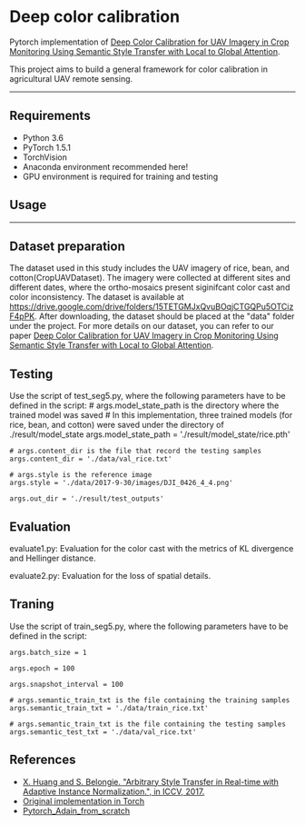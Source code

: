 # Deep color calibration
Pytorch implementation of [Deep Color Calibration for UAV Imagery in Crop Monitoring Using Semantic Style Transfer with Local to Global Attention](https://www.sciencedirect.com/science/article/pii/S030324342100297X).

This project aims to build a general framework for color calibration in agricultural UAV remote sensing.

------

## Requirements

- Python 3.6
- PyTorch 1.5.1
- TorchVision
- Anaconda environment recommended here!
- GPU environment is required for training and testing


## Usage
------
## Dataset preparation
The dataset used in this study includes the UAV imagery of rice, bean, and cotton(CropUAVDataset). The imagery were collected at different sites and different dates, where the ortho-mosaics present siginifcant color cast and color inconsistency. The dataset is available at https://drive.google.com/drive/folders/15TETGMJxQvuBOqjCTGQPu5OTCizF4pPK.
After downloading, the dataset should be placed at the "data" folder under the project.
For more details on our dataset, you can refer to our paper [Deep Color Calibration for UAV Imagery in Crop Monitoring Using Semantic Style Transfer with Local to Global Attention](https://www.sciencedirect.com/science/article/pii/S030324342100297X).


## Testing
Use the script of test_seg5.py, where the following parameters have to be defined in the script:
    # args.model_state_path is the directory where the trained model was saved
    # In this implementation, three trained models (for rice, bean, and cotton) were saved under the directory of ./result/model_state
        args.model_state_path = './result/model_state/rice.pth'
    
    # args.content_dir is the file that record the testing samples
    args.content_dir = './data/val_rice.txt'
    
    # args.style is the reference image
    args.style = './data/2017-9-30/images/DJI_0426_4_4.png'
    
    args.out_dir = './result/test_outputs'


## Evaluation
evaluate1.py: Evaluation for the color cast with the metrics of KL divergence and Hellinger distance.

evaluate2.py: Evaluation for the loss of spatial details.


## Traning
Use the script of train_seg5.py, where the following parameters have to be defined in the script:

    args.batch_size = 1
    
    args.epoch = 100 
    
    args.snapshot_interval = 100
    
    # args.semantic_train_txt is the file containing the training samples	
    args.semantic_train_txt = './data/train_rice.txt'
    
    # args.semantic_train_txt is the file containing the testing samples
    args.semantic_test_txt = './data/val_rice.txt'


## References
- [X. Huang and S. Belongie. "Arbitrary Style Transfer in Real-time with Adaptive Instance Normalization.", in ICCV, 2017.](http://openaccess.thecvf.com/content_ICCV_2017/papers/Huang_Arbitrary_Style_Transfer_ICCV_2017_paper.pdf)
- [Original implementation in Torch](https://github.com/xunhuang1995/AdaIN-style)
- [Pytorch_Adain_from_scratch](https://github.com/irasin/Pytorch_AdaIN) 

